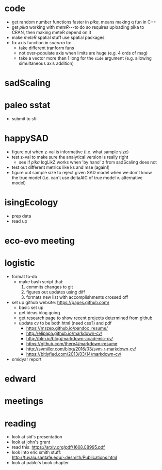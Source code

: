 # code
- get random number functions faster in *pika*, means making q fun in C++
- get *pika* working with *meteR*---to do so requires uploading pika to CRAN, then making meteR depend on it
- make *meteR* spatial stuff use spatial packages
- fix axis function in *socorro* to:
    - take different tranform funs
    - not over-populate axis when limits are huge (e.g. 4 ords of mag)
    - take a vector more than 1 long for the `side` argument (e.g. allowing simultaneous axis addition)


# sadScaling

# paleo sstat
- submit to sfi

# happySAD
- figure out when z-val is informative (i.e. what sample size)
- test z-val to make sure the analytical version is really right 
    - see if *pika* logLikZ works when 'by hand' z from sadScaling does not
- test out different metrics like ks and mse (again!)
- figure out sample size to reject given SAD model when we don't know the true model (i.e. can't use deltaAIC of true model v. alternative model)


# isingEcology
- prep data
- read up

# eco-evo meeting

# logistic
- format to-do
    - make bash script that:
        1. commits changes to git
        2. figures out updates using diff
        3. formats new list with accomplishments crossed off
- set up github website: https://pages.github.com/
    - basic set up
    - get ideas blog going
    - get research page to show recent projects determined from github
    - update cv to be both html (need css?) and pdf
        - https://mszep.github.io/pandoc_resume/
        - http://elipapa.github.io/markdown-cv/
        - http://blm.io/blog/markdown-academic-cv/
        - https://github.com/there4/markdown-resume
        - http://svmiller.com/blog/2016/03/svm-r-markdown-cv/
        - https://bitlyfied.com/2013/03/14/markdown-cv/
- omidyar report

# edward

# meetings

# reading
- look at sid's presentation
- look at john's grant
- read this: https://arxiv.org/pdf/1608.08995.pdf
- look into eric smith stuff: http://tuvalu.santafe.edu/~desmith/Publications.html
- look at pablo's book chapter
